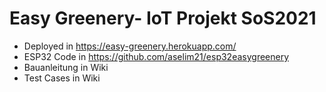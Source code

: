 # Easy Greenery- IoT Projekt SoS2021
 * Deployed in https://easy-greenery.herokuapp.com/
 * ESP32 Code in https://github.com/aselim21/esp32easygreenery
 * Bauanleitung in Wiki
 * Test Cases in Wiki
